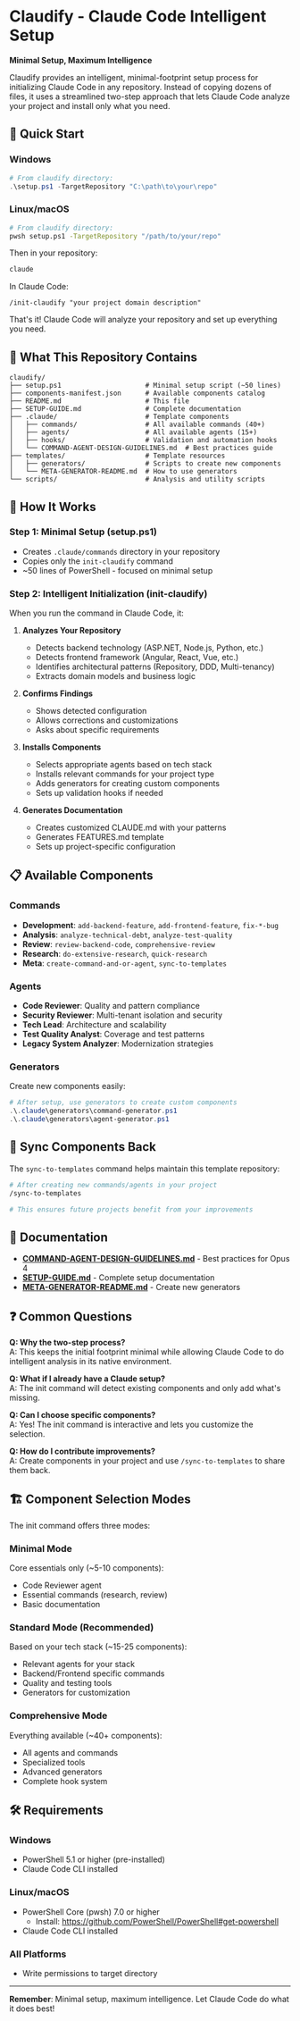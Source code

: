 # Claudify - Claude Code Intelligent Setup

**Minimal Setup, Maximum Intelligence**

Claudify provides an intelligent, minimal-footprint setup process for initializing Claude Code in any repository. Instead of copying dozens of files, it uses a streamlined two-step approach that lets Claude Code analyze your project and install only what you need.

## 🚀 Quick Start

### Windows
```powershell
# From claudify directory:
.\setup.ps1 -TargetRepository "C:\path\to\your\repo"
```

### Linux/macOS  
```bash
# From claudify directory:
pwsh setup.ps1 -TargetRepository "/path/to/your/repo"
```

Then in your repository:
```bash
claude
```

In Claude Code:
```
/init-claudify "your project domain description"
```

That's it! Claude Code will analyze your repository and set up everything you need.

## 📁 What This Repository Contains

```
claudify/
├── setup.ps1                     # Minimal setup script (~50 lines)
├── components-manifest.json      # Available components catalog
├── README.md                     # This file
├── SETUP-GUIDE.md                # Complete documentation
├── .claude/                      # Template components
│   ├── commands/                 # All available commands (40+)
│   ├── agents/                   # All available agents (15+)
│   ├── hooks/                    # Validation and automation hooks
│   └── COMMAND-AGENT-DESIGN-GUIDELINES.md  # Best practices guide
├── templates/                    # Template resources
│   ├── generators/               # Scripts to create new components
│   └── META-GENERATOR-README.md  # How to use generators
└── scripts/                      # Analysis and utility scripts
```

## 🎯 How It Works

### Step 1: Minimal Setup (setup.ps1)
- Creates `.claude/commands` directory in your repository
- Copies only the `init-claudify` command
- ~50 lines of PowerShell - focused on minimal setup

### Step 2: Intelligent Initialization (init-claudify)
When you run the command in Claude Code, it:

1. **Analyzes Your Repository**
   - Detects backend technology (ASP.NET, Node.js, Python, etc.)
   - Detects frontend framework (Angular, React, Vue, etc.)
   - Identifies architectural patterns (Repository, DDD, Multi-tenancy)
   - Extracts domain models and business logic

2. **Confirms Findings**
   - Shows detected configuration
   - Allows corrections and customizations
   - Asks about specific requirements

3. **Installs Components**
   - Selects appropriate agents based on tech stack
   - Installs relevant commands for your project type
   - Adds generators for creating custom components
   - Sets up validation hooks if needed

4. **Generates Documentation**
   - Creates customized CLAUDE.md with your patterns
   - Generates FEATURES.md template
   - Sets up project-specific configuration

## 📋 Available Components

### Commands
- **Development**: `add-backend-feature`, `add-frontend-feature`, `fix-*-bug`
- **Analysis**: `analyze-technical-debt`, `analyze-test-quality`
- **Review**: `review-backend-code`, `comprehensive-review`
- **Research**: `do-extensive-research`, `quick-research`
- **Meta**: `create-command-and-or-agent`, `sync-to-templates`

### Agents
- **Code Reviewer**: Quality and pattern compliance
- **Security Reviewer**: Multi-tenant isolation and security
- **Tech Lead**: Architecture and scalability
- **Test Quality Analyst**: Coverage and test patterns
- **Legacy System Analyzer**: Modernization strategies

### Generators
Create new components easily:
```powershell
# After setup, use generators to create custom components
.\.claude\generators\command-generator.ps1
.\.claude\generators\agent-generator.ps1
```

## 🔄 Sync Components Back

The `sync-to-templates` command helps maintain this template repository:

```bash
# After creating new commands/agents in your project
/sync-to-templates

# This ensures future projects benefit from your improvements
```

## 📖 Documentation

- **[COMMAND-AGENT-DESIGN-GUIDELINES.md](.claude/COMMAND-AGENT-DESIGN-GUIDELINES.md)** - Best practices for Opus 4
- **[SETUP-GUIDE.md](SETUP-GUIDE.md)** - Complete setup documentation
- **[META-GENERATOR-README.md](templates/META-GENERATOR-README.md)** - Create new generators

## ❓ Common Questions

**Q: Why the two-step process?**  
A: This keeps the initial footprint minimal while allowing Claude Code to do intelligent analysis in its native environment.

**Q: What if I already have a Claude setup?**  
A: The init command will detect existing components and only add what's missing.

**Q: Can I choose specific components?**  
A: Yes! The init command is interactive and lets you customize the selection.

**Q: How do I contribute improvements?**  
A: Create components in your project and use `/sync-to-templates` to share them back.

## 🏗️ Component Selection Modes

The init command offers three modes:

### Minimal Mode
Core essentials only (~5-10 components):
- Code Reviewer agent
- Essential commands (research, review)
- Basic documentation

### Standard Mode (Recommended)
Based on your tech stack (~15-25 components):
- Relevant agents for your stack
- Backend/Frontend specific commands
- Quality and testing tools
- Generators for customization

### Comprehensive Mode
Everything available (~40+ components):
- All agents and commands
- Specialized tools
- Advanced generators
- Complete hook system

## 🛠️ Requirements

### Windows
- PowerShell 5.1 or higher (pre-installed)
- Claude Code CLI installed

### Linux/macOS
- PowerShell Core (pwsh) 7.0 or higher
  - Install: https://github.com/PowerShell/PowerShell#get-powershell
- Claude Code CLI installed

### All Platforms
- Write permissions to target directory

---

**Remember**: Minimal setup, maximum intelligence. Let Claude Code do what it does best!